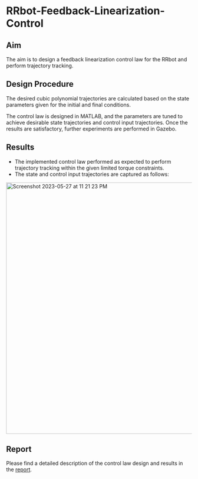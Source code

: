 # RRbot-Feedback-Linearization-Control

## Aim
The aim is to design a feedback linearization control law for the RRbot and perform trajectory tracking.

## Design Procedure
The desired cubic polynomial trajectories are calculated based on the state parameters given for the initial and final conditions.

The control law is designed in MATLAB, and the parameters are tuned to achieve desirable state trajectories and control input trajectories. Once the results are satisfactory, further experiments are performed in Gazebo.

## Results

- The implemented control law performed as expected to perform trajectory tracking within the given limited torque constraints. 
- The state and control input trajectories are captured as follows: 

<img width="681" alt="Screenshot 2023-05-27 at 11 21 23 PM" src="https://github.com/kt-krutarthtrivedi/RRbot-Feedback-Linearization-Control/assets/134632027/e9465564-f0d1-4571-a8ea-21bd93f899c9">



## Report

Please find a detailed description of the control law design and results in the [report](https://github.com/kt-krutarthtrivedi/RRbot-Feedback-Linearization-Control/blob/main/media/Report.pdf).
